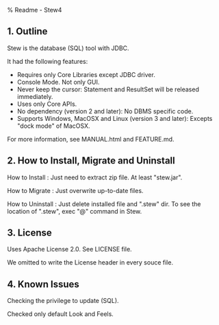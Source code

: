 % Readme - Stew4


## 1. Outline

Stew is the database (SQL) tool with JDBC.

It had the following features:

 * Requires only Core Libraries except JDBC driver.
 * Console Mode. Not only GUI.
 * Never keep the cursor:
    Statement and ResultSet will be released immediately.
 * Uses only Core APIs.
 * No dependency (version 2 and later):
    No DBMS specific code.
 * Supports Windows, MacOSX and Linux (version 3 and later):
    Excepts "dock mode" of MacOSX.

For more information, see MANUAL.html and FEATURE.md.


## 2. How to Install, Migrate and Uninstall

How to Install
:   Just need to extract zip file. At least "stew.jar".

How to Migrate
:   Just overwrite up-to-date files.

How to Uninstall
:   Just delete installed file and ".stew" dir.
    To see the location of ".stew", exec "@" command in Stew.


## 3. License

Uses Apache License 2.0.
See LICENSE file.

We omitted to write the License header in every souce file.


## 4. Known Issues

Checking the privilege to update (SQL).

Checked only default Look and Feels.
